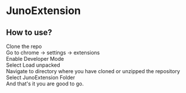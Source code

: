 # JunoExtension
## How to use?  
Clone the repo   
Go to chrome -> settings -> extensions  
Enable Developer Mode  
Select Load unpacked  
Navigate to directory where you have cloned or unzipped the repository  
Select JunoExtension Folder  
And that's it you are good to go.  

